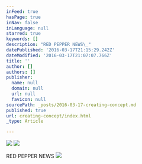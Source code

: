 ```yaml
---
inFeed: true
hasPage: true
inNav: false
inLanguage: null
starred: true
keywords: []
description: "RED PEPPER NEWS\_"
datePublished: '2016-03-17T21:15:29.242Z'
dateModified: '2016-03-17T21:07:07.766Z'
title: ''
author: []
authors: []
publisher:
  name: null
  domain: null
  url: null
  favicon: null
sourcePath: _posts/2016-03-17-creating-concept.md
published: true
url: creating-concept/index.html
_type: Article

---
```

![](https://s3-us-west-2.amazonaws.com/the-grid-img/p/eb4eb39c9a1ca6b8f49d9b637345aa5bbb03dc4f.png)
![](https://the-grid-user-content.s3-us-west-2.amazonaws.com/4dad3b6a-462a-4fc4-a5cd-6a7a206b99e6.jpg)

RED PEPPER NEWS ![](https://the-grid-user-content.s3-us-west-2.amazonaws.com/db177064-5fc7-4927-9028-b069bcda5487.png)